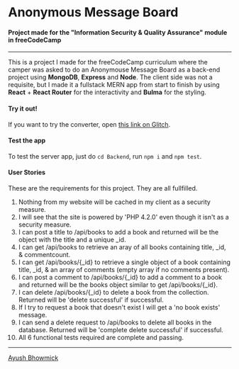 # Anonymous Message Board
#### Project made for the "Information Security & Quality Assurance" module in freeCodeCamp 
---

This is a project I made for the freeCodeCamp curriculum where the camper was asked to do an Anonymouse Message Board as a back-end project using **MongoDB**, **Express** and **Node**. The client side was not a requisite, but I made it a fullstack MERN app from start to finish by using **React** + **React Router** for the interactivity and **Bulma** for the styling.


#### Try it out!

If you want to try the converter, open [this link on Glitch](https://ayushbhowmick-anon-msg-board.glitch.me/).

#### Test the app

To test the server app, just do ```cd Backend```, run ```npm i``` and ```npm test```.

#### User Stories

These are the requirements for this project. They are all fullfilled.

1. Nothing from my website will be cached in my client as a security measure.
2. I will see that the site is powered by 'PHP 4.2.0' even though it isn't as a security measure.
3. I can post a title to /api/books to add a book and returned will be the object with the title and a unique _id.
4. I can get /api/books to retrieve an aray of all books containing title, _id, & commentcount.
5. I can get /api/books/{_id} to retrieve a single object of a book containing title, _id, & an array of comments (empty array if no comments present).
6. I can post a comment to /api/books/{_id} to add a comment to a book and returned will be the books object similar to get /api/books/{_id}.
7. I can delete /api/books/{_id} to delete a book from the collection. Returned will be 'delete successful' if successful.
8. If I try to request a book that doesn't exist I will get a 'no book exists' message.
9. I can send a delete request to /api/books to delete all books in the database. Returned will be 'complete delete successful' if successful.
10. All 6 functional tests required are complete and passing.


---

[Ayush Bhowmick](https://twitter.com/ayushbhowmick)
